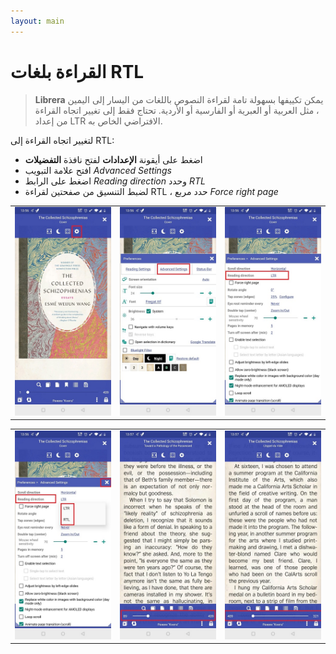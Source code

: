 ```yaml
---
layout: main
---
```


# القراءة بلغات RTL


> **Librera** يمكن تكييفها بسهولة تامة لقراءة النصوص باللغات من اليسار إلى اليمين ، مثل العربية أو العبرية أو الفارسية أو الأردية. تحتاج فقط إلى تغيير اتجاه القراءة من إعداد LTR الافتراضي الخاص به.


لتغيير اتجاه القراءة إلى RTL:

* اضغط على أيقونة **الإعدادات** لفتح نافذة **التفضيلات**
* افتح علامة التبويب _Advanced Settings_
* اضغط على الرابط _Reading direction_ وحدد _RTL_
* لضبط التنسيق من صفحتين لقراءة RTL ، حدد مربع _Force right page_

||||
|-|-|-|
|![](1.jpg)|![](2.jpg)|![](3.jpg)|

||||
|-|-|-|
|![](4.jpg)|![](5.jpg)|![](6.jpg)|
